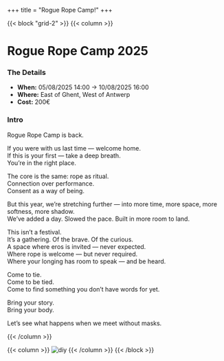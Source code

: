 +++
title = "Rogue Rope Camp!"
+++

{{< block "grid-2" >}}
{{< column >}}

# Rogue Rope Camp 2025

### The Details
* **When:** 05/08/2025 14:00 → 10/08/2025 16:00  
* **Where:** East of Ghent, West of Antwerp  
* **Cost:** 200€

### Intro

Rogue Rope Camp is back.

If you were with us last time — welcome home.  
If this is your first — take a deep breath.  
You’re in the right place.

The core is the same: rope as ritual.  
Connection over performance.  
Consent as a way of being.

But this year, we’re stretching further — into more time, more space, more softness, more shadow.  
We’ve added a day. Slowed the pace. Built in more room to land.

This isn’t a festival.  
It’s a gathering. Of the brave. Of the curious.  
A space where eros is invited — never expected.  
Where rope is welcome — but never required.  
Where your longing has room to speak — and be heard.

Come to tie.  
Come to be tied.  
Come to find something you don’t have words for yet.

Bring your story.  
Bring your body.

Let’s see what happens when we meet without masks.

{{< /column >}}

{{< column >}}
![diy](/images/img2025.png)
{{< /column >}}
{{< /block >}}
